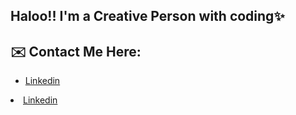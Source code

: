 ## Haloo!! I'm a Creative Person with coding✨

## ✉️ Contact Me Here:

<p >
     <ul>
         <li><a href="https://google.com" taget="_blank">Linkedin</a></ul></li>
         <li><a href="https://google.com" taget="_blank">Linkedin</a></ul></li>
     </ul>
</p>






<!--
**Rithvik101201/Rithvik101201** is a ✨ _special_ ✨ repository because its `README.md` (this file) appears on your GitHub profile.


Here are some ideas to get you started:

- 🔭 I’m currently working on ...
- 🌱 I’m currently learning ...
- 👯 I’m looking to collaborate on ...
- 🤔 I’m looking for help with ...
- 💬 Ask me about ...
- 📫 How to reach me: ...
- 😄 Pronouns: ...
- ⚡ Fun fact: ...
-->
